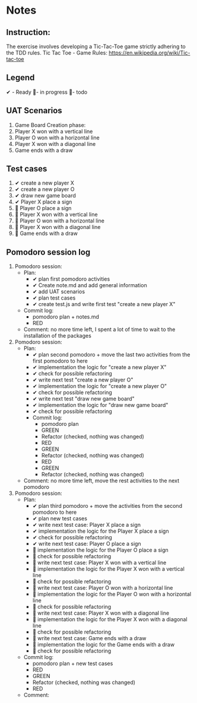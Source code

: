 # Notes

## Instruction:
The exercise involves developing a Tic-Tac-Toe game strictly adhering to the TDD rules.
Tic Tac Toe - Game Rules:
https://en.wikipedia.org/wiki/Tic-tac-toe

## Legend
 ✔ - Ready
 🚧- in progress
 📃- todo
 
## UAT Scenarios 
1. Game Board Creation phase:
1. Player X won with a vertical line
1. Player O won with a horizontal line
1. Player X won with a diagonal line
1. Game ends with a draw

## Test cases
1. ✔ create a new player X
1. ✔ create a new player O
1. ✔ draw new game board
1. ✔ Player X place a sign
1. 🚧 Player O place a sign
1. 📃 Player X won with a vertical line
1. 📃 Player O won with a horizontal line
1. 📃 Player X won with a diagonal line
1. 📃 Game ends with a draw


## Pomodoro session log
1. Pomodoro session:
    * Plan:  
        * ✔ plan first pomodoro activities
        * ✔ Create note.md and add general information 
        * ✔ add UAT scenarios
        * ✔ plan test cases 
        * ✔ create test.js and write first test "create a new player X"
    * Commit log:
        * pomodoro plan + notes.md
        * RED
    * Comment: no more time left, I spent a lot of time to wait to the installation of the packages
1. Pomodoro session:
    * Plan:  
        * ✔ plan second pomodoro + move the last two activities from the first pomodoro to here
        * ✔ implementation the logic for "create a new player X"
        * ✔ check for possible refactoring
        * ✔ write next test "create a new player O"
        * ✔ implementation the logic for "create a new player O"
        * ✔ check for possible refactoring
        * ✔ write next test "draw new game board"
        * ✔ implementation the logic for "draw new game board"
        * ✔ check for possible refactoring
      * Commit log:
        * pomodoro plan
        * GREEN
        * Refactor (checked, nothing was changed)
        * RED
        * GREEN
        * Refactor (checked, nothing was changed)
        * RED
        * GREEN
        * Refactor (checked, nothing was changed)
    * Comment: no more time left, move the rest activities to the next pomodoro
1. Pomodoro session:
    * Plan:  
        * ✔ plan third pomodoro + move the activities from the second pomodoro to here
        * ✔ plan new test cases
        * ✔ write next test case: Player X place a sign
        * ✔ implementation the logic for the Player X place a sign
        * ✔ check for possible refactoring
        * ✔ write next test case: Player O place a sign
        * 📃 implementation the logic for the Player O place a sign
        * 📃 check for possible refactoring
        * 📃 write next test case: Player X won with a vertical line
        * 📃 implementation the logic for the Player X won with a vertical line
        * 📃 check for possible refactoring
        * 📃 write next test case: Player O won with a horizontal line
        * 📃 implementation the logic for the Player O won with a horizontal line
        * 📃 check for possible refactoring
        * 📃 write next test case: Player X won with a diagonal line
        * 📃 implementation the logic for the Player X won with a diagonal line
        * 📃 check for possible refactoring
        * 📃 write next test case: Game ends with a draw 
        * 📃 implementation the logic for the Game ends with a draw 
        * 📃 check for possible refactoring
    * Commit log:
        * pomodoro plan + new test cases
        * RED
        * GREEN
        * Refactor (checked, nothing was changed)
        * RED
    * Comment: 